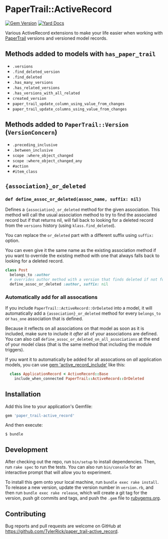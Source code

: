 # PaperTrail::ActiveRecord

[![Gem Version][1]][2]
[![Yard Docs](http://img.shields.io/badge/yard-docs-blue.svg)](https://rdoc.info/github/TylerRick/paper_trail-active_record/master)

Various ActiveRecord extensions to make your life easier when working with
[PaperTrail](https://github.com/paper-trail-gem/paper_trail) versions and versioned model records.

## Methods added to models with `has_paper_trail`

- `.versions`
- `.find_deleted_version`
- `.find_deleted`
- `.has_many_versions`
- `.has_related_versions`
- `.has_versions_with_all_related`
- `created_version`
- `paper_trail_update_column_using_value_from_changes`
- `paper_trail_update_columns_using_value_from_changes`

## Methods added to `PaperTrail::Version` (`VersionConcern`)

- `.preceding_inclusive`
- `.between_inclusive`
- `scope :where_object_changed`
- `scope :where_object_changed_any`
- `#action`
- `#item_class`

## `{association}_or_deleted`

### `def define_assoc_or_deleted(assoc_name, suffix: nil)`

Defines a `{association}_or_deleted` method for the given association. This method will call
the usual association method to try to find the associated record but if that returns nil,
will fall back to looking for a deleted record from the `versions` history (using
`klass.find_deleted`).

You can replace the `or_deleted` part with a different suffix using `suffix:` option.

You can even give it the same name as the existing association method if you want to override
the existing method with one that always falls back to looking for a deleted record.

```ruby
class Post
  belongs_to :author
  # overrides author method with a version that finds deleted if not found
  define_assoc_or_deleted :author, suffix: nil
```

### Automatically add for all assocations

If you include `PaperTrail::ActiveRecord::OrDeleted` into a model, it will automatically add a `{association}_or_deleted`
method for every `belongs_to` or `has_one` association that is defined.

Because it reflects on all associations on that model as soon as it is included, make sure to
include it *after* all of your associations are defined. You can also call
`define_assoc_or_deleted_on_all_associations` at the end of your model class (that is the same
method that including the module triggers).

If you want it to automatically be added for all assocations on *all* application models, you can
use [gem 'active_record_include'](https://github.com/TylerRick/active_record_include) like this:

```ruby
  class ApplicationRecord < ActiveRecord::Base
    include_when_connected PaperTrail::ActiveRecord::OrDeleted
```


## Installation

Add this line to your application's Gemfile:

```ruby
gem 'paper_trail-active_record'
```

And then execute:

    $ bundle

## Development

After checking out the repo, run `bin/setup` to install dependencies. Then, run `rake spec` to run the tests. You can also run `bin/console` for an interactive prompt that will allow you to experiment.

To install this gem onto your local machine, run `bundle exec rake install`. To release a new version, update the version number in `version.rb`, and then run `bundle exec rake release`, which will create a git tag for the version, push git commits and tags, and push the `.gem` file to [rubygems.org](https://rubygems.org).

## Contributing

Bug reports and pull requests are welcome on GitHub at
https://github.com/TylerRick/paper_trail-active_record.

[1]: https://badge.fury.io/rb/paper_trail-active_record.svg
[2]: https://rubygems.org/gems/paper_trail-active_record
